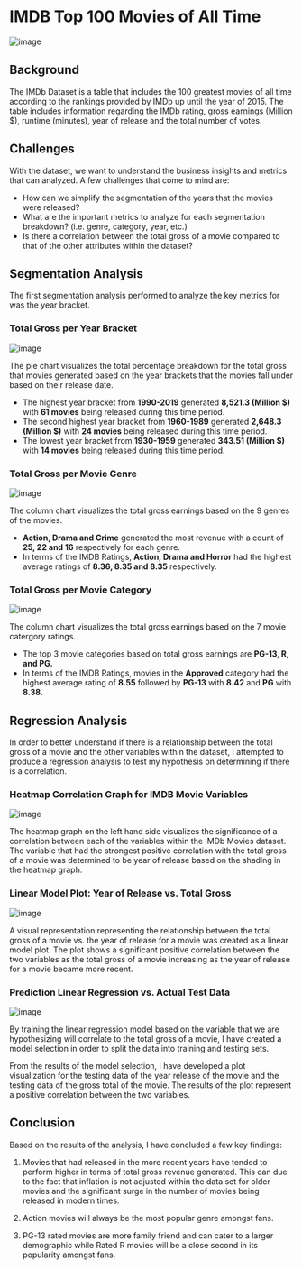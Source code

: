 # IMDB Top 100 Movies of All Time 

![image](https://user-images.githubusercontent.com/123096758/230480135-84d1be13-febd-40a1-958e-be017aa255d3.png)

## Background 

The IMDb Dataset is a table that includes the 100 greatest movies of all time according to the rankings provided by IMDb up until the year of 2015. The table includes information regarding the IMDb rating, gross earnings (Million $), runtime (minutes), year of release and the total number of votes. 

## Challenges

With the dataset, we want to understand the business insights and metrics that can analyzed. A few challenges that come to mind are: 

* How can we simplify the segmentation of the years that the movies were released? 
* What are the important metrics to analyze for each segmentation breakdown? (i.e. genre, category, year, etc.) 
* Is there a correlation between the total gross of a movie compared to that of the other attributes within the dataset? 

## Segmentation Analysis 

The first segmentation analysis performed to analyze the key metrics for was the year bracket. 

### Total Gross per Year Bracket 

![image](https://user-images.githubusercontent.com/123096758/230493044-cb76a9a3-79e3-4adb-a7f0-05d29f8a92f9.png)

The pie chart visualizes the total percentage breakdown for the total gross that movies generated based on the year brackets that the movies fall under based on their release date. 

* The highest year bracket from **1990-2019** generated **8,521.3 (Million $)** with **61 movies** being released during this time period. 
* The second highest year bracket from **1960-1989** generated **2,648.3 (Million $)** with **24 movies** being released during this time period. 
* The lowest year bracket from **1930-1959** generated **343.51 (Million $)** with **14 movies** being released during this time period. 

### Total Gross per Movie Genre 

![image](https://user-images.githubusercontent.com/123096758/230494464-11ae42ef-6437-4faf-b832-1ee1015a5fb5.png)

The column chart visualizes the total gross earnings based on the 9 genres of the movies. 

* **Action, Drama and Crime** generated the most revenue with a count of **25, 22 and 16** respectively for each genre. 
* In terms of the IMDB Ratings, **Action, Drama and Horror** had the highest average ratings of **8.36, 8.35 and 8.35** respectively.

### Total Gross per Movie Category 

![image](https://user-images.githubusercontent.com/123096758/230494839-af7f170b-e2ed-410f-a5b5-1bc063da6818.png)

The column chart visualizes the total gross earnings based on the 7 movie catergory ratings. 

* The top 3 movie categories based on total gross earnings are **PG-13, R, and PG.** 
* In terms of the IMDB Ratings, movies in the **Approved** category had the highest average rating of **8.55** followed by **PG-13** with **8.42** and **PG** with **8.38.**

## Regression Analysis 

In order to better understand if there is a relationship between the total gross of a movie and the other variables within the dataset, I attempted to produce a regression analysis to test my hypothesis on determining if there is a correlation. 

### Heatmap Correlation Graph for IMDB Movie Variables 

![image](https://user-images.githubusercontent.com/123096758/230495514-3938716b-536d-44fe-b9e9-3fa704c930c3.png)

The heatmap graph on the left hand side visualizes the significance of a correlation between each of the variables within the IMDb Movies dataset. The variable that had the strongest positive correlation with the total gross of a movie was determined to be year of release based on the shading in the heatmap graph. 

### Linear Model Plot: Year of Release vs. Total Gross 

![image](https://user-images.githubusercontent.com/123096758/230496107-970ed518-eabc-42be-ad31-4b423c5382aa.png)

A visual representation representing the relationship between the total gross of a movie vs. the year of release for a movie was created as a linear model plot. The plot shows a significant positive correlation between the two variables as the total gross of a movie increasing as the year of release for a movie became more recent. 

### Prediction Linear Regression vs. Actual Test Data 

![image](https://user-images.githubusercontent.com/123096758/230496226-a66d1746-ef04-4f98-8fa7-fd1d8e1f0196.png)

By training the linear regression model based on the variable that we are hypothesizing will correlate to the total gross of a movie, I have created a model selection in order to split the data into training and testing sets.

From the results of the model selection, I have developed a plot visualization for the testing data of the year release of the movie and the testing data of the gross total of the movie. The results of the plot represent a positive correlation between the two variables.

## Conclusion 

Based on the results of the analysis, I have concluded a few key findings: 

1. Movies that had released in the more recent years have tended to perform higher in terms of total gross revenue generated. This can due to the fact that inflation is not adjusted within the data set for older movies and the significant surge in the number of movies being released in modern times. 

2. Action movies will always be the most popular genre amongst fans. 

3. PG-13 rated movies are more family friend and can cater to a larger demographic while Rated R movies will be a close second in its popularity amongst fans. 











